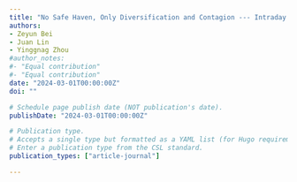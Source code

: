 ```yaml
---
title: "No Safe Haven, Only Diversification and Contagion --- Intraday Evidence around the COVID-19 Pandemic"
authors:
- Zeyun Bei
- Juan Lin
- Yinggnag Zhou
#author_notes:
#- "Equal contribution"
#- "Equal contribution"
date: "2024-03-01T00:00:00Z"
doi: ""

# Schedule page publish date (NOT publication's date).
publishDate: "2024-03-01T00:00:00Z"

# Publication type.
# Accepts a single type but formatted as a YAML list (for Hugo requirements).
# Enter a publication type from the CSL standard.
publication_types: ["article-journal"]

---
```


